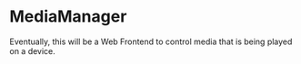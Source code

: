 # MediaManager
Eventually, this will be a Web Frontend to control media that is being played on a device.
